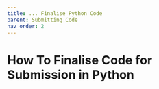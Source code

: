 ```yaml
---
title: ... Finalise Python Code
parent: Submitting Code
nav_order: 2
---
```


# How To Finalise Code for Submission in Python